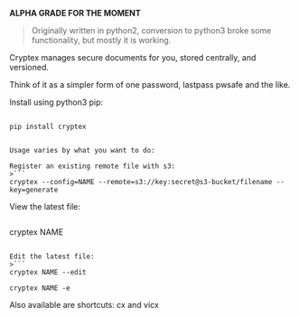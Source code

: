 **ALPHA GRADE FOR THE MOMENT**

> Originally written in python2, conversion to python3 broke some functionality, but mostly it is working.

Cryptex manages secure documents for you, stored centrally, and versioned.

Think of it as a simpler form of one password, lastpass pwsafe and the like.

Install using python3 pip:

>```
    pip install cryptex
```

Usage varies by what you want to do:

Register an existing remote file with s3:
>```
cryptex --config=NAME --remote=s3://key:secret@s3-bucket/filename --key=generate
```

View the latest file:
>```
cryptex NAME
```

Edit the latest file:
>```
cryptex NAME --edit

cryptex NAME -e
```


Also available are shortcuts: cx and vicx

